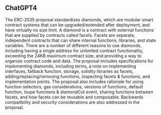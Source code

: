 ## ChatGPT4

The ERC-2535 proposal standardizes diamonds, which are modular smart contract systems that can be upgraded/extended after deployment, and have virtually no size limit. A diamond is a contract with external functions that are supplied by contracts called facets. Facets are separate, independent contracts that can share internal functions, libraries, and state variables. There are a number of different reasons to use diamonds, including having a single address for unlimited contract functionality, exceeding the 24KB maximum contract size, and providing a way to organize contract code and data. The proposal includes specifications for implementing diamonds, including terms, a note on implementing interfaces, fallback function, storage, solidity libraries as facets, adding/replacing/removing functions, inspecting facets & functions, and implementation points. The proposal also includes rationale for using function selectors, gas considerations, versions of functions, default function, loupe functions & diamondCut event, sharing functions between facets, and how facets can be reusable and composable. Backwards compatibility and security considerations are also addressed in the proposal.
